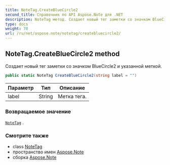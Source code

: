 ```yaml
---
title: NoteTag.CreateBlueCircle2
second_title: Справочник по API Aspose.Note для .NET
description: NoteTag метод. Создает новый тег заметки со значком BlueCircle2 и указанной меткой.
type: docs
weight: 70
url: /ru/net/aspose.note/notetag/createbluecircle2/
---
```

## NoteTag.CreateBlueCircle2 method

Создает новый тег заметки со значком BlueCircle2 и указанной меткой.

```csharp
public static NoteTag CreateBlueCircle2(string label = "")
```

| Параметр | Тип | Описание |
| --- | --- | --- |
| label | String | Метка тега. |

### Возвращаемое значение

[`NoteTag`](../) .

### Смотрите также

* class [NoteTag](../)
* пространство имен [Aspose.Note](../../notetag/)
* сборка [Aspose.Note](../../../)


